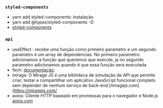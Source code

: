 ### `styled-components`

- yarn add styled-components: instalação
- yarn add @types/styled-components -D
- [styled-components](https://www.alura.com.br/artigos/react-componentes-com-styled-components)

### `api`

- useEffect : recebe uma função como primeiro parametro e um segundo parametro é um array de dependencias. No primeiro parametro adicionamos a função que queremos que execute, ja no segundo parametro adicionamos quando é que essa função sera executada
- fech: [documentação](https://developer.mozilla.org/en-US/docs/Web/API/Fetch_API/Using_Fetch);
- mirage: O Mirage JS é uma biblioteca de simulação de API que permite criar, testar e compartilhar um aplicativo JavaScript funcional completo sem depender de nenhum serviço de back-end.[miragejs.com](https://miragejs.com/
- axios: 
Cliente HTTP baseado em promessas para o navegador e Node.js [axios.com](https://axios-http.com/ptbr/docs/intro)